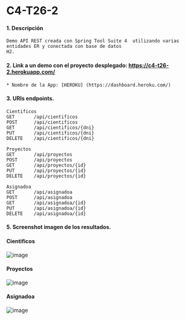 # C4-T26-2

#### 1. Descripción
```
Demo API REST creada con Spring Tool Suite 4  utilizando varias entidades ER y conectada con base de datos 
H2.
```

#### 2. Link a un demo con el proyecto desplegado: https://c4-t26-2.herokuapp.com/

```
* Nombre de la App: [HEROKU] (https://dashboard.heroku.com/)
```
#### 3. URIs endpoints.
```
Cientificos
GET       /api/cientificos
POST      /api/cientificos
GET       /api/cientificos/{dni}
PUT       /api/cientificos/{dni}
DELETE    /api/cientificos/{dni}

Proyectos
GET       /api/proyectos
POST      /api/proyectos
GET       /api/proyectos/{id}
PUT       /api/proyectos/{id}
DELETE    /api/proyectos/{id}

Asignadoa
GET       /api/asignadoa
POST      /api/asignadoa
GET       /api/asignadoa/{id}
PUT       /api/asignadoa/{id}
DELETE    /api/asignadoa/{id}
```

#### 5. Screenshot imagen de los resultados.
#### Cientificos
![image](https://user-images.githubusercontent.com/55554433/185460125-927b5f14-63e2-48a6-99ea-37da295b7998.png)

#### Proyectos
![image](https://user-images.githubusercontent.com/55554433/185459953-3376e994-664f-473b-998c-15bba6279628.png)

#### Asignadoa
![image](https://user-images.githubusercontent.com/55554433/185459802-8ec9c946-4f30-4cb6-8890-bcd98d7d2a76.png)

